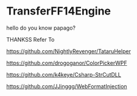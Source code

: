 # TransferFF14Engine
hello do you know papago?



THANKSS
Refer To 

https://github.com/NightlyRevenger/TataruHelper
        
https://github.com/drogoganor/ColorPickerWPF
        
https://github.com/k4keye/Csharp-StrCutDLL

https://github.com/JJinggg/WebFormatInjection
